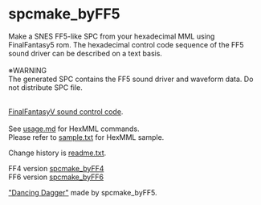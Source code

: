 # spcmake_byFF5

Make a SNES FF5-like SPC from your hexadecimal MML using FinalFantasy5 rom.
The hexadecimal control code sequence of the FF5 sound driver can be described on a text basis.  
<br>
※WARNING  
The generated SPC contains the FF5 sound driver and waveform data. Do not distribute SPC file.  
<br>
<!-- http://gnilda.rosx.net/SPC/F5/command.html -->
<a href="https://web.archive.org/web/20211019125935/http://gnilda.rosx.net/SPC/F5/sequence_commands.html" target="_blank">FinalFantasyV sound control code</a>.  
<br>
See <a href=usage.md>usage.md</a> for HexMML commands.  
Please refer to <a href=sample.txt>sample.txt</a> for HexMML sample.  

Change history is <a href=readme.txt>readme.txt</a>.  

FF4 version <a href=https://github.com/pgate1/spcmake_byFF4>spcmake_byFF4</a><br>
FF6 version <a href=https://github.com/pgate1/spcmake_byFF6>spcmake_byFF6</a><br>
  
<a href=https://www.nicovideo.jp/watch/sm40690810>"Dancing Dagger"</a> made by spcmake_byFF5.

